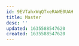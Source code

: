 ```yaml
---
id: 9EVTahxWqQTxeRAWE0UAH
title: Master
desc: ''
updated: 1635588547620
created: 1635588547620
---
```


